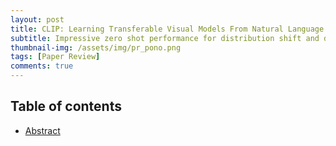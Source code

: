 ```yaml
---
layout: post
title: CLIP: Learning Transferable Visual Models From Natural Language Supervision - 작성중
subtitle: Impressive zero shot performance for distribution shift and domain generalization
thumbnail-img: /assets/img/pr_pono.png 
tags: [Paper Review]
comments: true
---
```


## Table of contents
- [Abstract](#abstract)
